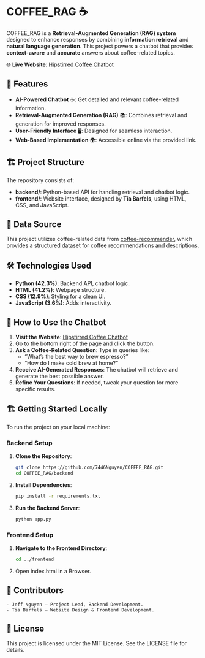 # COFFEE_RAG ☕

COFFEE_RAG is a **Retrieval-Augmented Generation (RAG) system** designed to enhance responses by combining **information retrieval** and **natural language generation**. This project powers a chatbot that provides **context-aware** and **accurate** answers about coffee-related topics.

🌐 **Live Website**: [Hipstirred Coffee Chatbot](https://hipstirredcoffee.netlify.app/)

## 🚀 Features

- **AI-Powered Chatbot** ☕: Get detailed and relevant coffee-related information.
- **Retrieval-Augmented Generation (RAG)** 📚: Combines retrieval and generation for improved responses.
- **User-Friendly Interface** 🖥️: Designed for seamless interaction.
- **Web-Based Implementation** 🌍: Accessible online via the provided link.

## 🏗️ Project Structure

The repository consists of:

- **backend/**: Python-based API for handling retrieval and chatbot logic.
- **frontend/**: Website interface, designed by **Tia Barfels**, using HTML, CSS, and JavaScript.

## 📖 Data Source

This project utilizes coffee-related data from [coffee-recommender](https://github.com/toferk/coffee-recommender), which provides a structured dataset for coffee recommendations and descriptions.

## 🛠️ Technologies Used

- **Python (42.3%)**: Backend API, chatbot logic.
- **HTML (41.2%)**: Webpage structure.
- **CSS (12.9%)**: Styling for a clean UI.
- **JavaScript (3.6%)**: Adds interactivity.

## 📖 How to Use the Chatbot

1. **Visit the Website**: [Hipstirred Coffee Chatbot](https://hipstirredcoffee.netlify.app/)
2. Go to the bottom right of the page and click the button.
3. **Ask a Coffee-Related Question**: Type in queries like:
   - “What’s the best way to brew espresso?”
   - “How do I make cold brew at home?”
4. **Receive AI-Generated Responses**: The chatbot will retrieve and generate the best possible answer.
5. **Refine Your Questions**: If needed, tweak your question for more specific results.

## 🏗️ Getting Started Locally

To run the project on your local machine:

### Backend Setup

1. **Clone the Repository**:
   ```bash
   git clone https://github.com/7446Nguyen/COFFEE_RAG.git
   cd COFFEE_RAG/backend

2. **Install Dependencies**:
   ```bash
   pip install -r requirements.txt

4. **Run the Backend Server**:
    ```bash
    python app.py

### Frontend Setup
1. **Navigate to the Frontend Directory**:
   ```bash
   cd ../frontend
   
2. Open index.html in a Browser.

## 👥 Contributors
    - Jeff Nguyen – Project Lead, Backend Development.
    - Tia Barfels – Website Design & Frontend Development.

## 📜 License

This project is licensed under the MIT License. See the LICENSE file for details.
